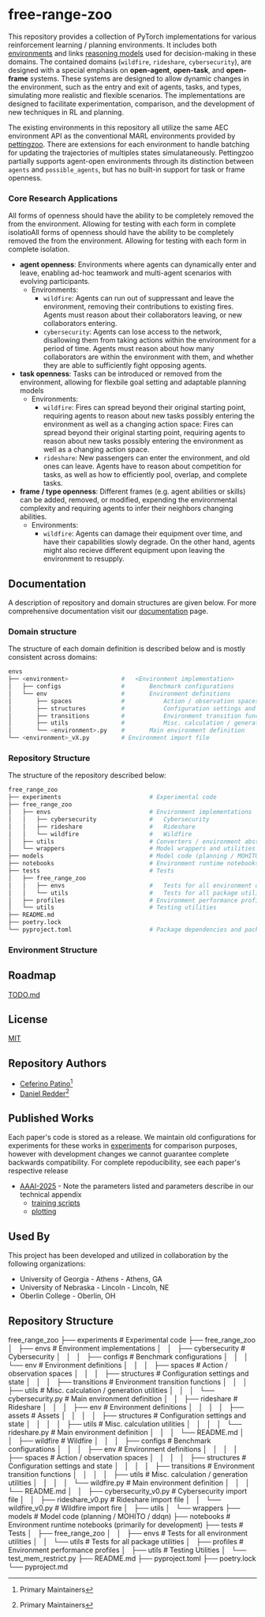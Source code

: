 # free-range-zoo

This repository provides a collection of PyTorch implementations for various reinforcement learning / planning environments. It includes both [environments](free_range_zoo/free_range_zoo/envs) and links 
[reasoning models](models/) used for decision-making in these domains. The contained domains (`wildfire`, `rideshare`, `cybersecurity`), are designed with a special emphasis on **open-agent**, **open-task**, 
and **open-frame** systems. These systems are designed to allow dynamic changes in the environment, such as the entry and exit of agents, tasks, and types, simulating more realistic and flexible scenarios. 
The implementations are designed to facilitate experimentation, comparison, and the development of new techniques in RL and planning. 

The existing environments in this repository all utilize the same AEC environment API as the conventional MARL environments provided by [pettingzoo](https://github.com/Farama-Foundation/PettingZoo). There are extensions for
each environment to handle batching for updating the trajectories of multiples states simulataneously. Pettingzoo partially supports agent-open environments through its distinction between `agents` and `possible_agents`, but 
has no built-in support for task or frame openness.

### Core Research Applications
All forms of openness should have the ability to be completely removed the from the environment. Allowing for testing with each form in complete isolatioAll forms of openness should have the ability to be completely removed 
the from the environment. Allowing for testing with each form in complete isolation.

- **agent openness**: Environments where agents can dynamically enter and leave, enabling ad-hoc teamwork and multi-agent scenarios with evolving participants.
    - Environments:
        - `wildfire`: Agents can run out of suppressant and leave the environment, removing their contributions to existing fires. Agents must reason about their collaborators leaving, or new collaborators entering.
        - `cybersecurity`: Agents can lose access to the network, disallowing them from taking actions within the environment for a period of time. Agents must reason about how many collaborators are within the environment
                           with them, and whether they are able to sufficiently fight opposing agents.
- **task openness**: Tasks can be introduced or removed from the environment, allowing for flexbile goal setting and adaptable planning models
    - Environments:
        - `wildfire`: Fires can spread beyond their original starting point, requiring agents to reason about new tasks possibly entering the environment as well as a changing action space: Fires can spread beyond 
                      their original starting point, requiring agents to reason about new tasks possibly entering the environment as well as a changing action space.
        - `rideshare`: New passengers can enter the environment, and old ones can leave. Agents have to reason about competition for tasks, as well as how to efficiently pool, overlap, and complete tasks.
- **frame / type openness**: Different frames (e.g. agent abilities or skills) can be added, removed, or modified, expending the environmental complexity and requiring agents to infer their neighbors changing abilities.
    - Environments:
        - `wildfire`: Agents can damage their equipment over time, and have their capabilities slowly degrade. On the other hand, agents might also recieve different equipment upon leaving the environment to resupply.

## Documentation

A description of repository and domain structures are given below. For more comprehensive documentation visit our [documentation]() page.

### Domain structure

The structure of each domain definition is described below and is mostly consistent across domains:

```python
envs
├── <environment>               #   <Environment implementation>
│   ├── configs                 #       Benchmark configurations
│   └── env                     #       Environment definitions
│       ├── spaces              #           Action / observation spaces
│       ├── structures          #           Configuration settings and state
│       ├── transitions         #           Environment transition functions
│       ├── utils               #           Misc. calculation / generation utilities
│       └── <environment>.py    #       Main environment definition
└── <environment>_vX.py         # Environment import file
```

### Repository Structure

The structure of the repository described below:

```python
free_range_zoo
├── experiments                         # Experimental code
├── free_range_zoo
│   ├── envs                            # Environment implementations
│   │   ├── cybersecurity               #   Cybersecurity
│   │   ├── rideshare                   #   Rideshare
│   │   └── wildfire                    #   Wildfire
│   ├── utils                           # Converters / environment abstract classes
│   └── wrappers                        # Model wrappers and utilities
├── models                              # Model code (planning / MOHITO / ddqn)
├── notebooks                           # Environment runtime notebooks (primarily for development)
├── tests                               # Tests
│   ├── free_range_zoo
│   │   ├── envs                        #   Tests for all environment utilities
│   │   └── utils                       #   Tests for all package utilities
│   ├── profiles                        # Environment performance profiles
│   └── utils                           # Testing utilities
├── README.md
├── poetry.lock
└── pyproject.toml                      # Package dependencies and package definition
```

### Environment Structure

## Roadmap

[TODO.md](TODO.md)

## License

[MIT](https://choosealicense.com/licenses/mit/)

## Repository Authors

- [Ceferino Patino](https://www.github.com/C4theBomb)[^1]
- [Daniel Redder](https://github.com/daniel-redder)[^1]

[^1]: Primary Maintainers

## Published Works

Each paper's code is stored as a release. We maintain old configurations for experiments for these works in [experiments](experiments/) for comparison purposes, however
with development changes we cannot guarantee complete backwards compatibility. For complete repoducibility, see each paper's respective release

- [AAAI-2025](https://github.com/oasys-mas/free-range-zoo/releases/tag/AAAI-2025-1.0) - Note the parameters listed and parameters describe in our technical appendix
    - [training scripts](experiments/mohito/)
    - [plotting](notebooks/plotting/plotting_readme.md)

## Used By

This project has been developed and utilized in collaboration by the following organizations:

- University of Georgia - Athens -  Athens, GA
- University of Nebraska - Lincoln -  Lincoln, NE
- Oberlin College - Oberlin, OH

## Repository Structure

free_range_zoo
├── experiments                         # Experimental code
├── free_range_zoo
│   ├── envs                            # Environment implementations
│   │   ├── cybersecurity               #   Cybersecurity
│   │   │   ├── configs                 #       Benchmark configurations
│   │   │   └── env                     #       Environment definitions
│   │   │       ├── spaces              #           Action / observation spaces
│   │   │       ├── structures          #           Configuration settings and state
│   │   │       ├── transitions         #           Environment transition functions
│   │   │       ├── utils               #           Misc. calculation / generation utilities
│   │   │       └── cybersecurity.py    #       Main environment definition
│   │   ├── rideshare                   #   Rideshare
│   │   │   ├── env                     #       Environment definitions
│   │   │   │   ├── assets              #           Assets
│   │   │   │   ├── structures          #           Configuration settings and state
│   │   │   │   ├── utils               #           Misc. calculation utilities
│   │   │   │   └── rideshare.py        #       Main environment definition
│   │   │   └── README.md
│   │   ├── wildfire                    #   Wildfire
│   │   │   ├── configs                 #       Benchmark configurations
│   │   │   ├── env                     #       Environment definitions
│   │   │   │   ├── spaces              #           Action / observation spaces
│   │   │   │   ├── structures          #           Configuration settings and state
│   │   │   │   ├── transitions         #           Environment transition functions
│   │   │   │   ├── utils               #           Misc. calculation / generation utilities
│   │   │   │   └── wildfire.py         #       Main environment definition
│   │   │   └── README.md
│   │   ├── cybersecurity_v0.py         # Cybersecurity import file
│   │   ├── rideshare_v0.py             # Rideshare import file
│   │   └── wildfire_v0.py              # Wildfire import fire
│   ├── utils
│   └── wrappers
├── models                              # Model code (planning / MOHITO / ddqn)
├── notebooks                           # Environment runtime notebooks (primarily for development)
├── tests                               # Tests
│   ├── free_range_zoo
│   │   ├── envs                        #   Tests for all environment utilities
│   │   └── utils                       #   Tests for all package utilities
│   ├── profiles                        # Environment performance profiles
│   ├── utils                           # Testing Utilities
│   └── test_mem_restrict.py
├── README.md
├── pyproject.toml
├── poetry.lock
└── pyproject.md
